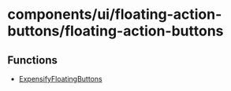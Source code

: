 # components/ui/floating-action-buttons/floating-action-buttons

## Functions

- [ExpensifyFloatingButtons](functions/ExpensifyFloatingButtons.md)
